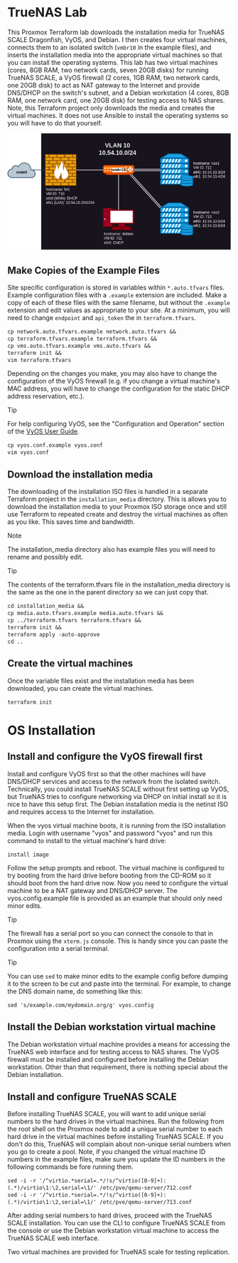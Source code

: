 # TrueNAS Lab
This Proxmox Terraform lab downloads the installation media for TrueNAS SCALE Dragonfish, VyOS, and Debian.  I then creates four virtual machines, connects them to an isolated switch (`vmbr10` in the example files), and inserts the installation media into the appropriate virtual machines so that you can install the operating systems.  This lab has two virtual machines (cores, 8GB RAM, two network cards, seven 20GB disks) for running TrueNAS SCALE, a VyOS firewall (2 cores, 1GB RAM, two network cards, one 20GB disk) to act as NAT gateway to the Internet and provide DNS/DHCP on the switch's subnet, and a Debian workstation (4 cores, 8GB RAM, one network card, one 20GB disk) for testing access to NAS shares.  Note, this Terraform project only downloads the media and creates the virtual machines.  It does not use Ansible to install the operating systems so you will have to do that yourself.

![virual network](lab_truenas.png)

## Make Copies of the Example Files
Site specific configuration is stored in variables within `*.auto.tfvars` files.  Example configuration files with a `.example` extension are included.  Make a copy of each of these files with the same filename, but without the `.example` extension and edit values as appropriate to your site.  At a minimum, you will need to change `endpoint` and `api_token` the in `terraform.tfvars`.

```shell
cp network.auto.tfvars.example network.auto.tfvars &&
cp terraform.tfvars.example terraform.tfvars &&
cp vms.auto.tfvars.example vms.auto.tfvars &&
terraform init &&
vim terraform.tfvars
```

Depending on the changes you make, you may also have to change the configuration of the VyOS firewall (e.g. if you change a virtual machine's MAC address, you will have to change the configuration for the static DHCP address reservation, etc.).

> [!TIP]
> For help configuring VyOS, see the "Configuration and Operation" section of the [VyOS User Guide](https://docs.vyos.io/en/latest/index.html).

```shell
cp vyos.conf.example vyos.conf
vim vyos.conf
```

## Download the installation media
The downloading of the installation ISO files is handled in a separate Terraform project in the `installation_media` directory.  This is allows you to download the installation media to your Proxmox ISO storage once and still use Terraform to repeated create and destroy the virtual machines as often as you like.  This saves time and bandwidth.

> [!NOTE]
> The installation_media directory also has example files you will need to rename and possibly edit.

> [!TIP]
> The contents of the terraform.tfvars file in the installation_media directory is the same as the one in the parent directory so we can just copy that.

```shell
cd installation_media &&
cp media.auto.tfvars.example media.auto.tfvars &&
cp ../terraform.tfvars terraform.tfvars &&
terraform init &&
terraform apply -auto-approve
cd ..
```

## Create the virtual machines
Once the variable files exist and the installation media has been downloaded, you can create the virtual machines.

```shell
terraform init
```

# OS Installation
## Install and configure the VyOS firewall first
Install and configure VyOS first so that the other machines will have DNS/DHCP services and access to the network from the isolated switch.  Technically, you could install TrueNAS SCALE without first setting up VyOS, but TrueNAS tries to configure networking via DHCP on initial install so it is nice to have this setup first.  The Debian installation media is the netinst ISO and requires access to the Internet for installation.

When the vyos virtual machine boots, it is running from the ISO installation media.  Login with username "vyos" and password "vyos" and run this command to install to the virtual machine's hard drive:

```shell
install image
```

Follow the setup prompts and reboot.  The virtual machine is configured to try booting from the hard drive before booting from the CD-ROM so it should boot from the hard drive now.  Now you need to configure the virtual machine to be a NAT gateway and DNS/DHCP server.  The vyos.config.example file is provided as an example that should only need minor edits.

> [!TIP]
> The firewall has a serial port so you can connect the console to that in Proxmox using the `xterm.js` console.  This is handy since you can paste the configuration into a serial terminal.

> [!TIP]
> You can use `sed` to make minor edits to the example config before dumping it to the screen to be cut and paste into the terminal.  For example, to change the DNS domain name, do something like this:
> ```shell
> sed 's/example.com/mydomain.org/g' vyos.config
> ```

## Install the Debian workstation virtual machine
The Debian workstation virtual machine provides a means for accessing the TrueNAS web interface and for testing access to NAS shares.  The VyOS firewall must be installed and configured before installing the Debian workstation.  Other than that requirement, there is nothing special about the Debian installation.

## Install and configure TrueNAS SCALE
Before installing TrueNAS SCALE, you will want to add unique serial numbers to the hard drives in the virtual machines.  Run the following from the root shell on the Proxmox node to add a unique serial number to each hard drive in the virtual machines before installing TrueNAS SCALE.  If you don't do this, TrueNAS will complain about non-unique serial numbers when you go to create a pool.  Note, if you changed the virtual machine ID numbers in the example files, make sure you update the ID numbers in the following commands be fore running them.

```shell
sed -i -r '/^virtio.*serial=.*/!s/^virtio([0-9]+):(.*)/virtio\1:\2,serial=\1/' /etc/pve/qemu-server/712.conf
sed -i -r '/^virtio.*serial=.*/!s/^virtio([0-9]+):(.*)/virtio\1:\2,serial=\1/' /etc/pve/qemu-server/713.conf
```

After adding serial numbers to hard drives, proceed with the TrueNAS SCALE installation.  You can use the CLI to configure TrueNAS SCALE from the console or use the Debian workstation virtual machine to access the TrueNAS SCALE web interface.

Two virtual machines are provided for TrueNAS scale for testing replication.
